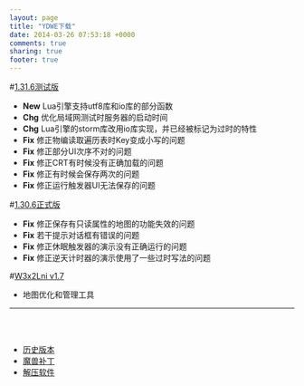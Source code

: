 ```yaml
---
layout: page
title: "YDWE下载"
date: 2014-03-26 07:53:18 +0000
comments: true
sharing: true
footer: true
---
```


#[1.31.6测试版](http://pan.baidu.com/s/1kU74ed5)

* **New** Lua引擎支持utf8库和io库的部分函数
* **Chg** 优化局域网测试时服务器的启动时间
* **Chg** Lua引擎的storm库改用io库实现，并已经被标记为过时的特性
* **Fix** 修正物编读取遍历表时Key变成小写的问题
* **Fix** 修正部分UI次序不对的问题
* **Fix** 修正CRT有时候没有正确加载的问题
* **Fix** 修正有时候会保存两次的问题
* **Fix** 修正运行触发器UI无法保存的问题

#[1.30.6正式版](http://pan.baidu.com/s/1bM6SvO)

* **Fix** 修正保存有只读属性的地图的功能失效的问题
* **Fix** 若干提示对话框有错误的问题
* **Fix** 修正休眠触发器的演示没有正确运行的问题
* **Fix** 修正逆天计时器的演示使用了一些过时写法的问题


#[W3x2Lni v1.7](http://pan.baidu.com/s/1gfP19Xh)

* 地图优化和管理工具

---

<br><br>

* [历史版本](http://pan.baidu.com/share/link?shareid=401650&uk=3389291567)
* [魔兽补丁](http://pan.baidu.com/share/link?shareid=401621&uk=3389291567)
* [解压软件](http://sparanoid.com/lab/7z/)
